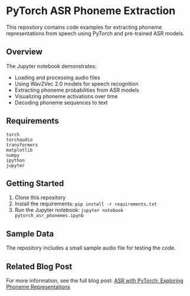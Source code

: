 # PyTorch ASR Phoneme Extraction

This repository contains code examples for extracting phoneme representations from speech using PyTorch and pre-trained ASR models.

## Overview

The Jupyter notebook demonstrates:
- Loading and processing audio files
- Using Wav2Vec 2.0 models for speech recognition
- Extracting phoneme probabilities from ASR models
- Visualizing phoneme activations over time
- Decoding phoneme sequences to text

## Requirements

```
torch
torchaudio
transformers
matplotlib
numpy
ipython
jupyter
```

## Getting Started

1. Clone this repository
2. Install the requirements: `pip install -r requirements.txt`
3. Run the Jupyter notebook: `jupyter notebook pytorch_asr_phonemes.ipynb`

## Sample Data

The repository includes a small sample audio file for testing the code.

## Related Blog Post

For more information, see the full blog post: [ASR with PyTorch: Exploring Phoneme Representations](https://mcgarrah.org/pytorch-asr-example/)